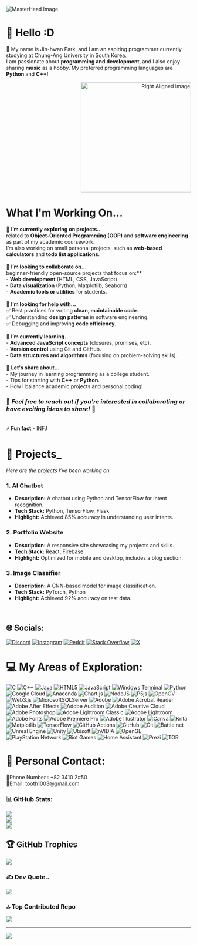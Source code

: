 ![MasterHead Image](https://clarksimsonmiller.com/wp-content/uploads/2019/06/syracuse-ny-page.gif)

# 💫 Hello :D

👋 My name is Jin-hwan Park, and I am an aspiring programmer currently studying at Chung-Ang University in South Korea. <br>
I am passionate about **programming and development**, and I also enjoy sharing **music** as a hobby.
My preferred programming languages are **Python** and **C++**!

<p align="right">
  <img src="https://t1.daumcdn.net/cafeattach/1Yhqa/52a9767480ada3100f5b1df26141c65d49f22bd9" alt="Right Aligned Image" width="300">
</p>

# What I'm Working On...
🔭 **I’m currently exploring on projects..**<br>related to **Object-Oriented Programming (OOP)** and **software engineering** as part of my academic coursework.
<br>I’m also working on small personal projects, such as **web-based calculators** and **todo list applications**.<br><br>👯 **I’m looking to collaborate on...**<br>beginner-friendly open-source projects that focus on:**<br>- **Web development** (HTML, CSS, JavaScript)<br>- **Data visualization** (Python, Matplotlib, Seaborn)<br>- **Academic tools or utilities** for students.<br><br>🤝 **I’m looking for help with...** <br>     ✅ Best practices for writing **clean, maintainable code**.<br>     ✅ Understanding **design patterns** in software engineering.<br>     ✅ Debugging and improving **code efficiency**.<br><br>
🌱 **I’m currently learning...** <br>- **Advanced JavaScript concepts** (closures, promises, etc).<br>- **Version control** using Git and GitHub.<br>- **Data structures and algorithms** (focusing on problem-solving skills).<br><br>💬 **Let's share about...** <br>- My journey in learning programming as a college student.<br>- Tips for starting with **C++** or **Python**.<br>- How I balance academic projects and personal coding!

### 👀 *Feel free to reach out if you're interested in collaborating or have exciting ideas to share!* 👀

<br>⚡ **Fun fact** - INFJ
<br>

# 🚀 Projects_
*Here are the projects I’ve been working on:*

### 1. **AI Chatbot**
- **Description:** A chatbot using Python and TensorFlow for intent recognition.
- **Tech Stack:** Python, TensorFlow, Flask
- **Highlight:** Achieved 85% accuracy in understanding user intents.

### 2. **Portfolio Website**
- **Description:** A responsive site showcasing my projects and skills.
- **Tech Stack:** React, Firebase
- **Highlight:** Optimized for mobile and desktop, includes a blog section.

### 3. **Image Classifier**
- **Description:** A CNN-based model for image classification.
- **Tech Stack:** PyTorch, Python
- **Highlight:** Achieved 92% accuracy on test data.

<br>

## 🌐 Socials:
[![Discord](https://img.shields.io/badge/Discord-%237289DA.svg?logo=discord&logoColor=white)](https://discord.gg/https://discord.com/channels/1309456541791027240/1309456541791027243) [![Instagram](https://img.shields.io/badge/Instagram-%23E4405F.svg?logo=Instagram&logoColor=white)](https://instagram.com/kyle_makarov) [![Reddit](https://img.shields.io/badge/Reddit-%23FF4500.svg?logo=Reddit&logoColor=white)](https://reddit.com/user/kylemakarovloop) [![Stack Overflow](https://img.shields.io/badge/-Stackoverflow-FE7A16?logo=stack-overflow&logoColor=white)](https://stackoverflow.com/users/kylemkr) [![X](https://img.shields.io/badge/X-black.svg?logo=X&logoColor=white)](https://x.com/    ) 

# 💻 My Areas of Exploration:
![C](https://img.shields.io/badge/c-%2300599C.svg?style=for-the-badge&logo=c&logoColor=white) ![C++](https://img.shields.io/badge/c++-%2300599C.svg?style=for-the-badge&logo=c%2B%2B&logoColor=white) ![Java](https://img.shields.io/badge/java-%23ED8B00.svg?style=for-the-badge&logo=openjdk&logoColor=white) ![HTML5](https://img.shields.io/badge/html5-%23E34F26.svg?style=for-the-badge&logo=html5&logoColor=white) ![JavaScript](https://img.shields.io/badge/javascript-%23323330.svg?style=for-the-badge&logo=javascript&logoColor=%23F7DF1E) ![Windows Terminal](https://img.shields.io/badge/Windows%20Terminal-%234D4D4D.svg?style=for-the-badge&logo=windows-terminal&logoColor=white) ![Python](https://img.shields.io/badge/python-3670A0?style=for-the-badge&logo=python&logoColor=ffdd54) ![Google Cloud](https://img.shields.io/badge/GoogleCloud-%234285F4.svg?style=for-the-badge&logo=google-cloud&logoColor=white) ![Anaconda](https://img.shields.io/badge/Anaconda-%2344A833.svg?style=for-the-badge&logo=anaconda&logoColor=white) ![Chart.js](https://img.shields.io/badge/chart.js-F5788D.svg?style=for-the-badge&logo=chart.js&logoColor=white) ![NodeJS](https://img.shields.io/badge/node.js-6DA55F?style=for-the-badge&logo=node.js&logoColor=white) ![P5js](https://img.shields.io/badge/p5.js-ED225D?style=for-the-badge&logo=p5.js&logoColor=FFFFFF) ![OpenCV](https://img.shields.io/badge/opencv-%23white.svg?style=for-the-badge&logo=opencv&logoColor=white) ![Web3.js](https://img.shields.io/badge/web3.js-F16822?style=for-the-badge&logo=web3.js&logoColor=white) ![MicrosoftSQLServer](https://img.shields.io/badge/Microsoft%20SQL%20Server-CC2927?style=for-the-badge&logo=microsoft%20sql%20server&logoColor=white) ![Adobe](https://img.shields.io/badge/adobe-%23FF0000.svg?style=for-the-badge&logo=adobe&logoColor=white) ![Adobe Acrobat Reader](https://img.shields.io/badge/Adobe%20Acrobat%20Reader-EC1C24.svg?style=for-the-badge&logo=Adobe%20Acrobat%20Reader&logoColor=white) ![Adobe After Effects](https://img.shields.io/badge/Adobe%20After%20Effects-9999FF.svg?style=for-the-badge&logo=Adobe%20After%20Effects&logoColor=white) ![Adobe Audition](https://img.shields.io/badge/Adobe%20Audition-9999FF.svg?style=for-the-badge&logo=Adobe%20Audition&logoColor=white) ![Adobe Creative Cloud](https://img.shields.io/badge/Adobe%20Creative%20Cloud-DA1F26.svg?style=for-the-badge&logo=Adobe%20Creative%20Cloud&logoColor=white) ![Adobe Photoshop](https://img.shields.io/badge/adobe%20photoshop-%2331A8FF.svg?style=for-the-badge&logo=adobe%20photoshop&logoColor=white) ![Adobe Lightroom Classic](https://img.shields.io/badge/Adobe%20Lightroom%20Classic-31A8FF.svg?style=for-the-badge&logo=Adobe%20Lightroom%20Classic&logoColor=white) ![Adobe Lightroom](https://img.shields.io/badge/Adobe%20Lightroom-31A8FF.svg?style=for-the-badge&logo=Adobe%20Lightroom&logoColor=white) ![Adobe Fonts](https://img.shields.io/badge/Adobe%20Fonts-000B1D.svg?style=for-the-badge&logo=Adobe%20Fonts&logoColor=white) ![Adobe Premiere Pro](https://img.shields.io/badge/Adobe%20Premiere%20Pro-9999FF.svg?style=for-the-badge&logo=Adobe%20Premiere%20Pro&logoColor=white) ![Adobe Illustrator](https://img.shields.io/badge/adobe%20illustrator-%23FF9A00.svg?style=for-the-badge&logo=adobe%20illustrator&logoColor=white) ![Canva](https://img.shields.io/badge/Canva-%2300C4CC.svg?style=for-the-badge&logo=Canva&logoColor=white) ![Krita](https://img.shields.io/badge/Krita-203759?style=for-the-badge&logo=krita&logoColor=EEF37B) ![Matplotlib](https://img.shields.io/badge/Matplotlib-%23ffffff.svg?style=for-the-badge&logo=Matplotlib&logoColor=black) ![TensorFlow](https://img.shields.io/badge/TensorFlow-%23FF6F00.svg?style=for-the-badge&logo=TensorFlow&logoColor=white) ![GitHub Actions](https://img.shields.io/badge/github%20actions-%232671E5.svg?style=for-the-badge&logo=githubactions&logoColor=white) ![GitHub](https://img.shields.io/badge/github-%23121011.svg?style=for-the-badge&logo=github&logoColor=white) ![Git](https://img.shields.io/badge/git-%23F05033.svg?style=for-the-badge&logo=git&logoColor=white) ![Battle.net](https://img.shields.io/badge/battle.net-%2300AEFF.svg?style=for-the-badge&logo=battle.net&logoColor=white) ![Unreal Engine](https://img.shields.io/badge/unrealengine-%23313131.svg?style=for-the-badge&logo=unrealengine&logoColor=white) ![Unity](https://img.shields.io/badge/unity-%23000000.svg?style=for-the-badge&logo=unity&logoColor=white) ![Ubisoft](https://img.shields.io/badge/Ubisoft-%23F5F5F5.svg?style=for-the-badge&logo=Ubisoft&logoColor=black) ![nVIDIA](https://img.shields.io/badge/nVIDIA-%2376B900.svg?style=for-the-badge&logo=nVIDIA&logoColor=white) ![OpenGL](https://img.shields.io/badge/OpenGL-white?logo=OpenGL&style=for-the-badge) ![PlayStation Network](https://img.shields.io/badge/PSN-%230070D1.svg?style=for-the-badge&logo=Playstation&logoColor=white) ![Riot Games](https://img.shields.io/badge/riotgames-D32936.svg?style=for-the-badge&logo=riotgames&logoColor=white) ![Home Assistant](https://img.shields.io/badge/home%20assistant-%2341BDF5.svg?style=for-the-badge&logo=home-assistant&logoColor=white) ![Prezi](https://img.shields.io/badge/Prezi-%23000000.svg?style=for-the-badge&logo=Prezi&logoColor=white) ![TOR](https://img.shields.io/badge/tor-%237E4798.svg?style=for-the-badge&logo=tor-project&logoColor=white)

# 📧 Personal Contact:
📱Phone Number : +82 3410 2#50 <br>
📨Email: tooth1003@gmail.com 
 
### 📊 GitHub Stats:
![](https://github-readme-stats.vercel.app/api?username=jinhwanpark&theme=radical&hide_border=false&include_all_commits=true&count_private=false)<br/>
![](https://github-readme-streak-stats.herokuapp.com/?user=jinhwanpark&theme=radical&hide_border=false)<br/>
![](https://github-readme-stats.vercel.app/api/top-langs/?username=jinhwanpark&theme=radical&hide_border=false&include_all_commits=true&count_private=false&layout=compact)

## 🏆 GitHub Trophies
![](https://github-profile-trophy.vercel.app/?username=jinhwanpark&theme=radical&no-frame=true&no-bg=false&margin-w=4)

### ✍️ Dev Quote..
![](https://quotes-github-readme.vercel.app/api?type=horizontal&theme=radical)

### 🔝 Top Contributed Repo
![](https://github-contributor-stats.vercel.app/api?username=jinhwanpark&limit=5&theme=dark&combine_all_yearly_contributions=true)

---
[![](https://visitcount.itsvg.in/api?id=jinhwanpark&icon=0&color=13)](https://visitcount.itsvg.in)
